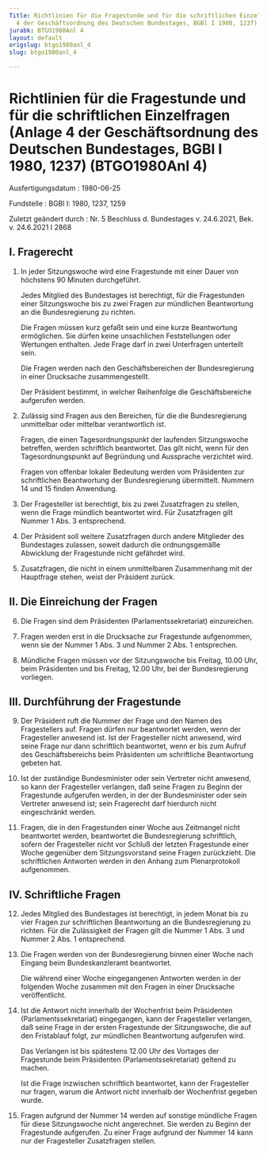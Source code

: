 ```yaml
---
Title: Richtlinien für die Fragestunde und für die schriftlichen Einzelfragen (Anlage
  4 der Geschäftsordnung des Deutschen Bundestages, BGBl I 1980, 1237)
jurabk: BTGO1980Anl 4
layout: default
origslug: btgo1980anl_4
slug: btgo1980anl_4

---
```


# Richtlinien für die Fragestunde und für die schriftlichen Einzelfragen (Anlage 4 der Geschäftsordnung des Deutschen Bundestages, BGBl I 1980, 1237) (BTGO1980Anl 4)

Ausfertigungsdatum
:   1980-06-25

Fundstelle
:   BGBl I: 1980, 1237, 1259

Zuletzt geändert durch
:   Nr. 5 Beschluss d. Bundestages v. 24.6.2021, Bek. v. 24.6.2021 I 2868


## I. Fragerecht


1.  In jeder Sitzungswoche wird eine Fragestunde mit einer Dauer von
    höchstens 90 Minuten durchgeführt.

    Jedes Mitglied des Bundestages ist berechtigt, für die Fragestunden
    einer Sitzungswoche bis zu zwei Fragen zur mündlichen Beantwortung an
    die Bundesregierung zu richten.

    Die Fragen müssen kurz gefaßt sein und eine kurze Beantwortung
    ermöglichen. Sie dürfen keine unsachlichen Feststellungen oder
    Wertungen enthalten. Jede Frage darf in zwei Unterfragen unterteilt
    sein.

    Die Fragen werden nach den Geschäftsbereichen der Bundesregierung in
    einer Drucksache zusammengestellt.

    Der Präsident bestimmt, in welcher Reihenfolge die Geschäftsbereiche
    aufgerufen werden.


2.  Zulässig sind Fragen aus den Bereichen, für die die Bundesregierung
    unmittelbar oder mittelbar verantwortlich ist.

    Fragen, die einen Tagesordnungspunkt der laufenden Sitzungswoche
    betreffen, werden schriftlich beantwortet. Das gilt nicht, wenn für
    den Tagesordnungspunkt auf Begründung und Aussprache verzichtet wird.

    Fragen von offenbar lokaler Bedeutung werden vom Präsidenten zur
    schriftlichen Beantwortung der Bundesregierung übermittelt. Nummern 14
    und 15 finden Anwendung.


3.  Der Fragesteller ist berechtigt, bis zu zwei Zusatzfragen zu stellen,
    wenn die Frage mündlich beantwortet wird. Für Zusatzfragen gilt Nummer
    1 Abs. 3 entsprechend.


4.  Der Präsident soll weitere Zusatzfragen durch andere Mitglieder des
    Bundestages zulassen, soweit dadurch die ordnungsgemäße Abwicklung der
    Fragestunde nicht gefährdet wird.


5.  Zusatzfragen, die nicht in einem unmittelbaren Zusammenhang mit der
    Hauptfrage stehen, weist der Präsident zurück.





## II. Die Einreichung der Fragen


6.  Die Fragen sind dem Präsidenten (Parlamentssekretariat) einzureichen.


7.  Fragen werden erst in die Drucksache zur Fragestunde aufgenommen, wenn
    sie der Nummer 1 Abs. 3 und Nummer 2 Abs. 1 entsprechen.


8.  Mündliche Fragen müssen vor der Sitzungswoche bis Freitag, 10.00 Uhr,
    beim Präsidenten und bis Freitag, 12.00 Uhr, bei der Bundesregierung
    vorliegen.





## III. Durchführung der Fragestunde


9.  Der Präsident ruft die Nummer der Frage und den Namen des
    Fragestellers auf. Fragen dürfen nur beantwortet werden, wenn der
    Fragesteller anwesend ist. Ist der Fragesteller nicht anwesend, wird
    seine Frage nur dann schriftlich beantwortet, wenn er bis zum Aufruf
    des Geschäftsbereichs beim Präsidenten um schriftliche Beantwortung
    gebeten hat.


10. Ist der zuständige Bundesminister oder sein Vertreter nicht anwesend,
    so kann der Fragesteller verlangen, daß seine Fragen zu Beginn der
    Fragestunde aufgerufen werden, in der der Bundesminister oder sein
    Vertreter anwesend ist; sein Fragerecht darf hierdurch nicht
    eingeschränkt werden.


11. Fragen, die in den Fragestunden einer Woche aus Zeitmangel nicht
    beantwortet werden, beantwortet die Bundesregierung schriftlich,
    sofern der Fragesteller nicht vor Schluß der letzten Fragestunde einer
    Woche gegenüber dem Sitzungsvorstand seine Fragen zurückzieht. Die
    schriftlichen Antworten werden in den Anhang zum Plenarprotokoll
    aufgenommen.





## IV. Schriftliche Fragen


12. Jedes Mitglied des Bundestages ist berechtigt, in jedem Monat bis zu
    vier Fragen zur schriftlichen Beantwortung an die Bundesregierung zu
    richten. Für die Zulässigkeit der Fragen gilt die Nummer 1 Abs. 3 und
    Nummer 2 Abs. 1 entsprechend.


13. Die Fragen werden von der Bundesregierung binnen einer Woche nach
    Eingang beim Bundeskanzleramt beantwortet.

    Die während einer Woche eingegangenen Antworten werden in der
    folgenden Woche zusammen mit den Fragen in einer Drucksache
    veröffentlicht.


14. Ist die Antwort nicht innerhalb der Wochenfrist beim Präsidenten
    (Parlamentssekretariat) eingegangen, kann der Fragesteller verlangen,
    daß seine Frage in der ersten Fragestunde der Sitzungswoche, die auf
    den Fristablauf folgt, zur mündlichen Beantwortung aufgerufen wird.

    Das Verlangen ist bis spätestens 12.00 Uhr des Vortages der
    Fragestunde beim Präsidenten (Parlamentssekretariat) geltend zu
    machen.

    Ist die Frage inzwischen schriftlich beantwortet, kann der
    Fragesteller nur fragen, warum die Antwort nicht innerhalb der
    Wochenfrist gegeben wurde.


15. Fragen aufgrund der Nummer 14 werden auf sonstige mündliche Fragen für
    diese Sitzungswoche nicht angerechnet. Sie werden zu Beginn der
    Fragestunde aufgerufen. Zu einer Frage aufgrund der Nummer 14 kann nur
    der Fragesteller Zusatzfragen stellen.




